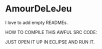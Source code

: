AmourDeLeJeu
============
I love to add empty READMEs.


HOW TO COMPILE THIS AWFUL SRC CODE: 

JUST OPEN IT UP IN ECLIPSE AND RUN IT.